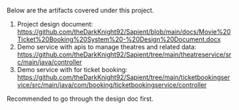<!-- The purpose of this project is the interview & evaluation for 'Manager Technology' role -->

Below are the artifacts covered under this project.
1. Project design document: https://github.com/theDarkKnight92/Sapient/blob/main/docs/Movie%20Ticket%20Booking%20System%20-%20Design%20Document.docx
2. Demo service with apis to manage theatres and related data: https://github.com/theDarkKnight92/Sapient/tree/main/theatreservice/src/main/java/controller
3. Demo service with for ticket booking: https://github.com/theDarkKnight92/Sapient/tree/main/ticketbookingservice/src/main/java/com/booking/ticketbookingservice/controller

Recommended to go through the design doc first.
